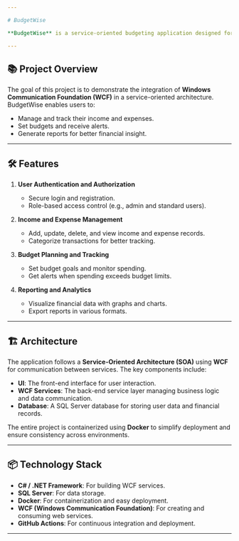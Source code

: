 ```yaml
---

# BudgetWise

**BudgetWise** is a service-oriented budgeting application designed for efficient personal finance management. This application utilizes **Windows Communication Foundation (WCF)** for its service layer and leverages **Docker** for containerization, ensuring a modern and scalable architecture.

---
```


## 📚 Project Overview

The goal of this project is to demonstrate the integration of **Windows Communication Foundation (WCF)** in a service-oriented architecture. BudgetWise enables users to:
- Manage and track their income and expenses.
- Set budgets and receive alerts.
- Generate reports for better financial insight.

---

## 🛠 Features

1. **User Authentication and Authorization**
   - Secure login and registration.
   - Role-based access control (e.g., admin and standard users).

2. **Income and Expense Management**
   - Add, update, delete, and view income and expense records.
   - Categorize transactions for better tracking.

3. **Budget Planning and Tracking**
   - Set budget goals and monitor spending.
   - Get alerts when spending exceeds budget limits.

4. **Reporting and Analytics**
   - Visualize financial data with graphs and charts.
   - Export reports in various formats.
  
---

## 🏗 Architecture

The application follows a **Service-Oriented Architecture (SOA)** using **WCF** for communication between services. The key components include:
- **UI**: The front-end interface for user interaction.
- **WCF Services**: The back-end service layer managing business logic and data communication.
- **Database**: A SQL Server database for storing user data and financial records.

The entire project is containerized using **Docker** to simplify deployment and ensure consistency across environments.

---

## 📦 Technology Stack

- **C# / .NET Framework**: For building WCF services.
- **SQL Server**: For data storage.
- **Docker**: For containerization and easy deployment.
- **WCF (Windows Communication Foundation)**: For creating and consuming web services.
- **GitHub Actions**: For continuous integration and deployment.

---
